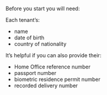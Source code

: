 Before you start you will need:

Each tenant’s:

* name
* date of birth
* country of nationality

It’s helpful if you can also provide their:

* Home Office reference number
* passport number
* biometric residence permit number
* recorded delivery number
